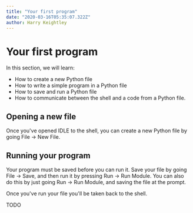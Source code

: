 ```yaml
---
title: "Your first program"
date: "2020-03-16T05:35:07.322Z"
author: Harry Keightley
---
```


# Your first program
In this section, we will learn:
- How to create a new Python file
- How to write a simple program in a Python file
- How to save and run a Python file
- How to communicate between the shell and a code from a Python file.

## Opening a new file
Once you've opened IDLE to the shell, you can create a new Python file by going
File -> New File.

## Running your program
Your program must be saved before you can run it. Save your file by going File -> Save, and then run it by pressing Run -> Run Module.
You can also do this by just going Run -> Run Module, and saving the file at the prompt.

Once you've run your file you'll be taken back to the shell.

TODO